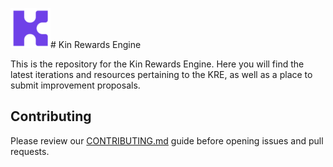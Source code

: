 ![Kin Token](Kin%20K.png)# Kin Rewards Engine

This is the repository for the Kin Rewards Engine. Here you will find the latest iterations and resources pertaining to the KRE, as well as a place to submit improvement proposals.


## Contributing

Please review our [CONTRIBUTING.md](CONTRIBUTING.md) guide before opening issues and pull requests.
